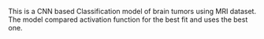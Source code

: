This is a CNN based Classification model of brain tumors using MRI dataset.
<br>
The model compared activation function for the best fit and uses the best one.
